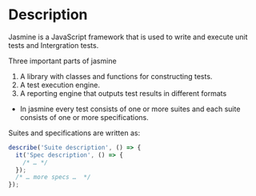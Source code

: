 # Description

Jasmine is a JavaScript framework that is used to write and execute unit tests and Intergration tests.

Three important parts of jasmine

1. A library with classes and functions for constructing tests.
2. A test execution engine.
3. A reporting engine that outputs test results in different formats

- In jasmine every test consists of one or more suites and each suite consists of one or more specifications.

Suites and specifications are written as:

```js
describe('Suite description', () => {
  it('Spec description', () => {
    /* … */
  });
  /* … more specs …  */
});
```